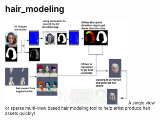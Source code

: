 # hair_modeling
<img src="https://github.com/WTYatzoo/WTYatzoo.github.io/raw/master/gallery/hair_modeling.png" width="400" />
A single view or sparse multi-view based hair modeling tool to help artist produce hair assets quickly!
